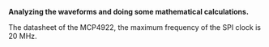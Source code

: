**Analyzing the waveforms and doing some mathematical calculations.**

The datasheet of the MCP4922, the maximum frequency of the SPI clock is 20 MHz.

